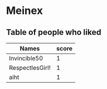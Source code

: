 # Meinex
## Table of people who liked
Names | score
--- | ---
Invincible50 | 1
RespectlesGirl! | 1
aiht | 1
